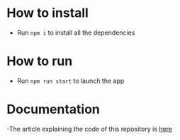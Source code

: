 # How to install
- Run `npm i` to install all the dependencies

# How to run
- Run `npm run start` to launch the app

# Documentation
-The article explaining the code of this repository is [here](https://dev.to/apurbostarry/how-to-make-concurrent-api-calls-in-nodejs-35b8)